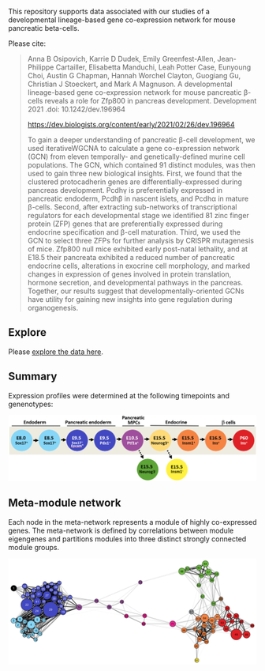 This repository supports data associated with our studies of a developmental lineage-based gene co-expression network for mouse pancreatic beta-cells. 

Please cite:
> Anna B Osipovich, Karrie D Dudek, Emily Greenfest-Allen, Jean-Philippe Cartailler, Elisabetta Manduchi, Leah Potter Case, Eunyoung Choi, Austin G Chapman, Hannah Worchel Clayton, Guogiang Gu, Christian J Stoeckert, and Mark A Magnuson. A developmental lineage-based gene co-expression network for mouse pancreatic β-cells reveals a role for Zfp800 in pancreas development. Development 2021 .doi: 10.1242/dev.196964
> 
> https://dev.biologists.org/content/early/2021/02/26/dev.196964
> 
> To gain a deeper understanding of pancreatic β-cell development, we used iterativeWGCNA to calculate a gene co-expression network (GCN) from eleven temporally- and genetically-defined murine cell populations. The GCN, which contained 91 distinct modules, was then used to gain three new biological insights. First, we found that the clustered protocadherin genes are differentially-expressed during pancreas development. Pcdhγ is preferentially expressed in pancreatic endoderm, Pcdhβ in nascent islets, and Pcdhα in mature β-cells. Second, after extracting sub-networks of transcriptional regulators for each developmental stage we identified 81 zinc finger protein (ZFP) genes that are preferentially expressed during endocrine specification and β-cell maturation. Third, we used the GCN to select three ZFPs for further analysis by CRISPR mutagenesis of mice. Zfp800 null mice exhibited early post-natal lethality, and at E18.5 their pancreata exhibited a reduced number of pancreatic endocrine cells, alterations in exocrine cell morphology, and marked changes in expression of genes involved in protein translation, hormone secretion, and developmental pathways in the pancreas. Together, our results suggest that developmentally-oriented GCNs have utility for gaining new insights into gene regulation during organogenesis.

## Explore

Please [explore the data here](https://markmagnuson.github.io/BetaCell-GCN/).

## Summary

Expression profiles were determined at the following timepoints and genenotypes:

![Timepoints of developmental study](genebrowser/data/pancreas-developmental-network-Osipovich.png)

## Meta-module network
Each node in the meta-network represents a module of highly co-expressed genes.  The meta-network is defined by correlations between module eigengenes and partitions modules into three distinct strongly connected module groups.

![Meta-modules](images/metanetwork.png)





